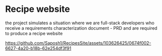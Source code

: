 # Recipe website 

the project simulates a situation where we are full-stack developers who receive a requirements characterization document - PRD and are required to produce a recipe website



https://github.com/Saposh1/RecipesSite/assets/103626425/0674f002-6627-4a20-b18b-62e254df3f91


